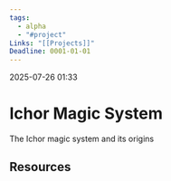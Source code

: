 ```yaml
---
tags:
  - alpha
  - "#project"
Links: "[[Projects]]"
Deadline: 0001-01-01
---
```

2025-07-26 01:33

# Ichor Magic System
The Ichor magic system and its origins


## Resources





